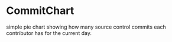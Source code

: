 # CommitChart
simple pie chart showing how many source control commits each contributor has for the current day.
